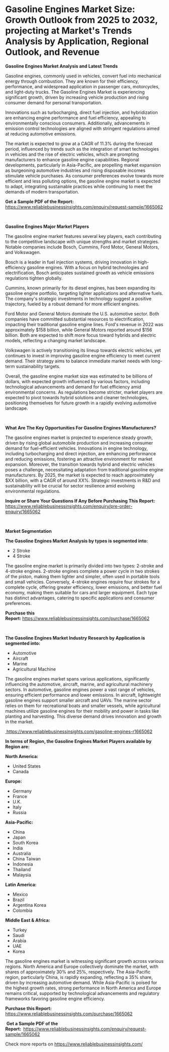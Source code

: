 <p><h1>Gasoline Engines Market Size: Growth Outlook from 2025 to 2032, projecting at Market's Trends Analysis by Application, Regional Outlook, and Revenue</h1></p><p><strong>Gasoline Engines Market Analysis and Latest Trends</strong></p>
<p><p>Gasoline engines, commonly used in vehicles, convert fuel into mechanical energy through combustion. They are known for their efficiency, performance, and widespread application in passenger cars, motorcycles, and light-duty trucks. The Gasoline Engines Market is experiencing significant growth, driven by increasing vehicle production and rising consumer demand for personal transportation. </p><p>Innovations such as turbocharging, direct fuel injection, and hybridization are enhancing engine performance and fuel efficiency, appealing to environmentally conscious consumers. Additionally, advancements in emission control technologies are aligned with stringent regulations aimed at reducing automotive emissions. </p><p>The market is expected to grow at a CAGR of 11.3% during the forecast period, influenced by trends such as the integration of smart technologies in vehicles and the rise of electric vehicles, which are prompting manufacturers to enhance gasoline engine capabilities. Regional developments, particularly in Asia-Pacific, are propelling market expansion as burgeoning automotive industries and rising disposable incomes stimulate vehicle purchases. As consumer preferences evolve towards more efficient and less polluting options, the gasoline engine market is expected to adapt, integrating sustainable practices while continuing to meet the demands of modern transportation.</p></p>
<p><strong>Get a Sample PDF of the Report:&nbsp;</strong> <a href="https://www.reliablebusinessinsights.com/enquiry/request-sample/1665062?utm_campaign=2440&utm_medium=2&utm_source=Github&utm_content=ia&utm_term=06032025&utm_id=gasoline-engines">https://www.reliablebusinessinsights.com/enquiry/request-sample/1665062</a></p>
<p>&nbsp;</p>
<p><strong>Gasoline Engines Major Market Players</strong></p>
<p><p>The gasoline engine market features several key players, each contributing to the competitive landscape with unique strengths and market strategies. Notable companies include Bosch, Cummins, Ford Motor, General Motors, and Volkswagen.</p><p>Bosch is a leader in fuel injection systems, driving innovation in high-efficiency gasoline engines. With a focus on hybrid technologies and electrification, Bosch anticipates sustained growth as vehicle emissions regulations tighten globally.</p><p>Cummins, known primarily for its diesel engines, has been expanding its gasoline engine portfolio, targeting lighter applications and alternative fuels. The company's strategic investments in technology suggest a positive trajectory, fueled by a robust demand for more efficient engines.</p><p>Ford Motor and General Motors dominate the U.S. automotive sector. Both companies have committed substantial resources to electrification, impacting their traditional gasoline engine lines. Ford's revenue in 2022 was approximately $158 billion, while General Motors reported around $156 billion. Both are expected to shift more focus toward hybrids and electric models, reflecting a changing market landscape.</p><p>Volkswagen is actively transitioning its lineup towards electric vehicles, yet continues to invest in improving gasoline engine efficiency to meet current demand. Their strategy aims to balance immediate market needs with long-term sustainability targets.</p><p>Overall, the gasoline engine market size was estimated to be billions of dollars, with expected growth influenced by various factors, including technological advancements and demand for fuel efficiency amid environmental concerns. As regulations become stricter, market players are expected to pivot towards hybrid solutions and cleaner technologies, positioning themselves for future growth in a rapidly evolving automotive landscape.</p></p>
<p>&nbsp;</p>
<p><strong>What Are The Key Opportunities For Gasoline Engines Manufacturers?</strong></p>
<p><p>The gasoline engines market is projected to experience steady growth, driven by rising global automobile production and increasing consumer demand for fuel-efficient vehicles. Innovations in engine technology, including turbocharging and direct injection, are enhancing performance and reducing emissions, fostering an attractive environment for market expansion. Moreover, the transition towards hybrid and electric vehicles poses a challenge, necessitating adaptation from traditional gasoline engine manufacturers. By 2025, the market is expected to reach approximately $XX billion, with a CAGR of around XX%. Strategic investments in R&D and sustainability will be crucial for sector resilience amid evolving environmental regulations. </p></p>
<p><strong>Inquire or Share Your Questions If Any Before Purchasing This Report:</strong> <a href="https://www.reliablebusinessinsights.com/enquiry/pre-order-enquiry/1665062?utm_campaign=2440&utm_medium=2&utm_source=Github&utm_content=ia&utm_term=06032025&utm_id=gasoline-engines">https://www.reliablebusinessinsights.com/enquiry/pre-order-enquiry/1665062</a></p>
<p>&nbsp;</p>
<p><strong>Market Segmentation</strong></p>
<p><strong>The Gasoline Engines Market Analysis by types is segmented into:</strong></p>
<p><ul><li>2 Stroke</li><li>4 Stroke</li></ul></p>
<p><p>The gasoline engine market is primarily divided into two types: 2-stroke and 4-stroke engines. 2-stroke engines complete a power cycle in two strokes of the piston, making them lighter and simpler, often used in portable tools and small vehicles. Conversely, 4-stroke engines require four strokes for a complete cycle, offering greater efficiency, lower emissions, and better fuel economy, making them suitable for cars and larger equipment. Each type has distinct advantages, catering to specific applications and consumer preferences.</p></p>
<p><strong>Purchase this Report:&nbsp;</strong><a href="https://www.reliablebusinessinsights.com/purchase/1665062?utm_campaign=2440&utm_medium=2&utm_source=Github&utm_content=ia&utm_term=06032025&utm_id=gasoline-engines">https://www.reliablebusinessinsights.com/purchase/1665062</a></p>
<p>&nbsp;</p>
<p><strong>The Gasoline Engines Market Industry Research by Application is segmented into:</strong></p>
<p><ul><li>Automotive</li><li>Aircraft</li><li>Marine</li><li>Agricultural Machine</li></ul></p>
<p><p>The gasoline engines market spans various applications, significantly influencing the automotive, aircraft, marine, and agricultural machinery sectors. In automotive, gasoline engines power a vast range of vehicles, ensuring efficient performance and lower emissions. In aircraft, lightweight gasoline engines support smaller aircraft and UAVs. The marine sector relies on them for recreational boats and smaller vessels, while agricultural machines utilize gasoline engines for their mobility and power in tasks like planting and harvesting. This diverse demand drives innovation and growth in the market.</p></p>
<p><a href="https://www.reliablebusinessinsights.com/gasoline-engines-r1665062?utm_campaign=2440&utm_medium=2&utm_source=Github&utm_content=ia&utm_term=06032025&utm_id=gasoline-engines">&nbsp;https://www.reliablebusinessinsights.com/gasoline-engines-r1665062</a></p>
<p><strong>In terms of Region, the Gasoline Engines Market Players available by Region are:</strong></p>
<p>
    <p> <strong> North America: </strong>
        <ul>
            <li>United States</li>
            <li>Canada</li>
        </ul>
        </p> 
    <p> <strong> Europe: </strong>
        <ul>
            <li>Germany</li>
            <li>France</li>
            <li>U.K.</li>
            <li>Italy</li>
            <li>Russia</li>
        </ul>
        </p> 
    <p> <strong> Asia-Pacific: </strong>
        <ul>
            <li>China</li>
            <li>Japan</li>
            <li>South Korea</li>
            <li>India</li>
            <li>Australia</li>
            <li>China Taiwan</li>
            <li>Indonesia</li>
            <li>Thailand</li>
            <li>Malaysia</li>
        </ul>
        </p> 
    <p> <strong> Latin America: </strong>
        <ul>
            <li>Mexico</li>
            <li>Brazil</li>
            <li>Argentina Korea</li>
            <li>Colombia</li>
        </ul>
        </p> 
    <p> <strong> Middle East & Africa: </strong>
        <ul>
            <li>Turkey</li>
            <li>Saudi</li>
            <li>Arabia</li>
            <li>UAE</li>
            <li>Korea</li>
        </ul>
    </p>
    </p>
<p><p>The gasoline engines market is witnessing significant growth across various regions. North America and Europe collectively dominate the market, with shares of approximately 30% and 25%, respectively. The Asia-Pacific region, particularly China, is rapidly expanding, reflecting a 35% share, driven by increasing automotive demand. While Asia-Pacific is poised for the highest growth rates, strong performance in North America and Europe remains critical, supported by technological advancements and regulatory frameworks favoring gasoline engine efficiency.</p></p>
<p><strong>Purchase this Report: </strong><a href="https://www.reliablebusinessinsights.com/purchase/1665062?utm_campaign=2440&utm_medium=2&utm_source=Github&utm_content=ia&utm_term=06032025&utm_id=gasoline-engines">https://www.reliablebusinessinsights.com/purchase/1665062</a></p>
<p>&nbsp;<strong>Get a Sample PDF of the Report:&nbsp;&nbsp;</strong><a href="https://www.reliablebusinessinsights.com/enquiry/request-sample/1665062?utm_campaign=2440&utm_medium=2&utm_source=Github&utm_content=ia&utm_term=06032025&utm_id=gasoline-engines">https://www.reliablebusinessinsights.com/enquiry/request-sample/1665062</a></p>
<p><strong></strong></p>
<p>Check more reports on <a href="https://www.reliablebusinessinsights.com/?utm_campaign=2440&utm_medium=2&utm_source=Github&utm_content=ia&utm_term=06032025&utm_id=gasoline-engines">https://www.reliablebusinessinsights.com/</a></p>